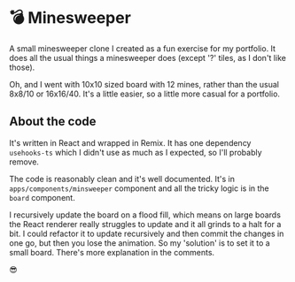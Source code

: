 # 💣 Minesweeper

A small minesweeper clone I created as a fun exercise for my portfolio. It does all the usual things a minesweeper does (except '?' tiles, as I don't like those).

Oh, and I went with 10x10 sized board with 12 mines, rather than the usual 8x8/10 or 16x16/40. It's a little easier, so a little more casual for a portfolio.

## About the code

It's written in React and wrapped in Remix. It has one dependency `usehooks-ts` which I didn't use as much as I expected, so I'll probably remove.

The code is reasonably clean and it's well documented. It's in `apps/components/minsweeper` component and all the tricky logic is in the `board` component.

I recursively update the board on a flood fill, which means on large boards the React renderer really struggles to update and it all grinds to a halt for a bit. I could refactor it to update  recursively and then commit the changes in one go, but then you lose the animation. So my 'solution' is to set it to a small board. There's more explanation in the comments.

😎
